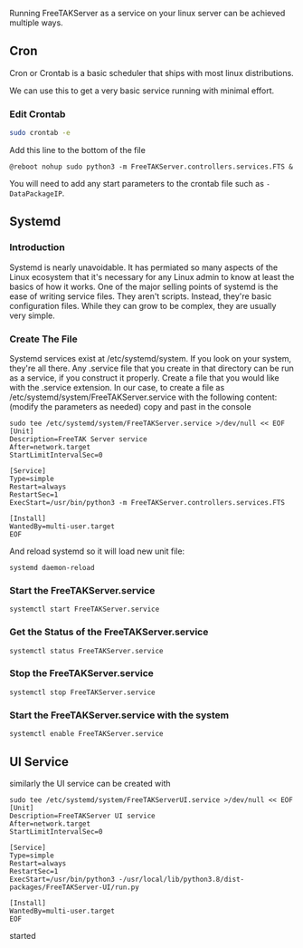 Running FreeTAKServer as a service on your linux server can be achieved multiple ways.

## Cron
Cron or Crontab is a basic scheduler that ships with most linux distributions.

We can use this to get a very basic service running with minimal effort.

### Edit Crontab
```bash
sudo crontab -e
```

Add this line to the bottom of the file

```
@reboot nohup sudo python3 -m FreeTAKServer.controllers.services.FTS &
```

You will need to add any start parameters to the crontab file such as `-DataPackageIP`.

## Systemd

### Introduction
Systemd is nearly unavoidable. It has permiated so many aspects of the Linux ecosystem that it's necessary for any Linux admin to know at least the basics of how it works. 
One of the major selling points of systemd is the ease of writing service files. 
They aren't scripts. Instead, they're basic configuration files. While they can grow to be complex, they are usually very simple.

### Create The File
Systemd services exist at /etc/systemd/system. If you look on your system, they're all there. 
Any .service file that you create in that directory can be run as a service, if you construct it properly. 
Create a file that you would like with the .service extension. 
In our case, to create a file as /etc/systemd/system/FreeTAKServer.service with the following content:
(modify the parameters as needed)
copy and past in the console

```
sudo tee /etc/systemd/system/FreeTAKServer.service >/dev/null << EOF
[Unit]
Description=FreeTAK Server service
After=network.target
StartLimitIntervalSec=0

[Service]
Type=simple
Restart=always
RestartSec=1
ExecStart=/usr/bin/python3 -m FreeTAKServer.controllers.services.FTS

[Install]
WantedBy=multi-user.target
EOF
```

And reload systemd so it will load new unit file:
```
systemd daemon-reload
```

### Start the FreeTAKServer.service
```
systemctl start FreeTAKServer.service
```

### Get the Status of the FreeTAKServer.service
```
systemctl status FreeTAKServer.service
```

### Stop the FreeTAKServer.service
```
systemctl stop FreeTAKServer.service
```

### Start the FreeTAKServer.service with the system
```
systemctl enable FreeTAKServer.service
```

## UI Service
similarly the UI service can be created with 
```
sudo tee /etc/systemd/system/FreeTAKServerUI.service >/dev/null << EOF
[Unit]
Description=FreeTAKServer UI service
After=network.target
StartLimitIntervalSec=0

[Service]
Type=simple
Restart=always
RestartSec=1
ExecStart=/usr/bin/python3 -/usr/local/lib/python3.8/dist-packages/FreeTAKServer-UI/run.py

[Install]
WantedBy=multi-user.target
EOF
```


started 
